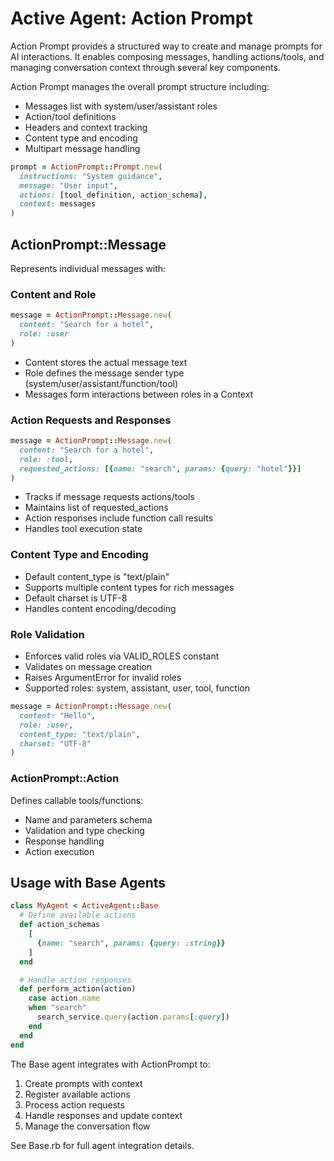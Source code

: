 # Active Agent: Action Prompt

Action Prompt provides a structured way to create and manage prompts for AI interactions. It enables composing messages, handling actions/tools, and managing conversation context through several key components.

Action Prompt manages the overall prompt structure including:

- Messages list with system/user/assistant roles
- Action/tool definitions
- Headers and context tracking
- Content type and encoding 
- Multipart message handling

```ruby
prompt = ActionPrompt::Prompt.new(
  instructions: "System guidance",
  message: "User input",
  actions: [tool_definition, action_schema],
  context: messages
)
```

## ActionPrompt::Message 

Represents individual messages with:

### Content and Role
```ruby
message = ActionPrompt::Message.new(
  content: "Search for a hotel",
  role: :user
)
```

- Content stores the actual message text
- Role defines the message sender type (system/user/assistant/function/tool)
- Messages form interactions between roles in a Context

### Action Requests and Responses
```ruby
message = ActionPrompt::Message.new(
  content: "Search for a hotel",
  role: :tool,
  requested_actions: [{name: "search", params: {query: "hotel"}}]
)
```

- Tracks if message requests actions/tools
- Maintains list of requested_actions
- Action responses include function call results
- Handles tool execution state

### Content Type and Encoding
- Default content_type is "text/plain"
- Supports multiple content types for rich messages
- Default charset is UTF-8
- Handles content encoding/decoding

### Role Validation
- Enforces valid roles via VALID_ROLES constant
- Validates on message creation
- Raises ArgumentError for invalid roles
- Supported roles: system, assistant, user, tool, function

```ruby
message = ActionPrompt::Message.new(
  content: "Hello",
  role: :user,
  content_type: "text/plain",
  charset: "UTF-8"
)
```

### ActionPrompt::Action

Defines callable tools/functions:

- Name and parameters schema
- Validation and type checking
- Response handling
- Action execution

## Usage with Base Agents

```ruby
class MyAgent < ActiveAgent::Base
  # Define available actions
  def action_schemas
    [
      {name: "search", params: {query: :string}}
    ]
  end

  # Handle action responses
  def perform_action(action) 
    case action.name
    when "search"
      search_service.query(action.params[:query])
    end
  end
end
```

The Base agent integrates with ActionPrompt to:

1. Create prompts with context
2. Register available actions
3. Process action requests
4. Handle responses and update context
5. Manage the conversation flow

See Base.rb for full agent integration details.
